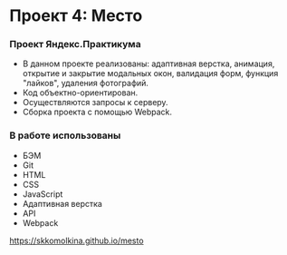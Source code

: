 # Проект 4: Место

### Проект Яндекс.Практикума

* В данном проекте реализованы: адаптивная верстка, анимация, открытие и закрытие модальных окон, валидация форм, функция "лайков", удаления фотографий. 
* Код объектно-ориентирован. 
* Осуществляются запросы к серверу. 
* Сборка проекта с помощью Webpack.

### В работе использованы 

* БЭМ
* Git
* HTML
* CSS
* JavaScript
* Адаптивная верстка
* API
* Webpack


https://skkomolkina.github.io/mesto
